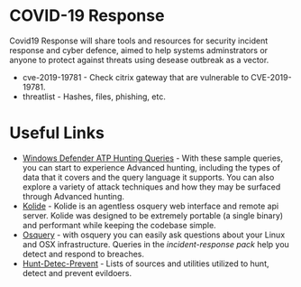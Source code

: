 # COVID-19 Response

Covid19 Response will share tools and resources for security incident response and cyber defence, aimed to help systems adminstrators or anyone to protect against threats using desease outbreak as a vector.

* cve-2019-19781 - Check citrix gateway that are vulnerable to CVE-2019-19781.
* threatlist - Hashes, files, phishing, etc.

# Useful Links

* [Windows Defender ATP Hunting Queries](https://github.com/microsoft/WindowsDefenderATP-Hunting-Queries) - With these sample queries, you can start to experience Advanced hunting, including the types of data that it covers and the query language it supports. You can also explore a variety of attack techniques and how they may be surfaced through Advanced hunting.
* [Kolide](https://github.com/mephux/kolide) - Kolide is an agentless osquery web interface and remote api server. Kolide was designed to be extremely portable (a single binary) and performant while keeping the codebase simple.
* [Osquery](https://osquery.io/) - with osquery you can easily ask questions about your Linux and OSX infrastructure. Queries in the *incident-response pack* help you detect and respond to breaches.
* [Hunt-Detec-Prevent](https://github.com/MHaggis/hunt-detect-prevent) - Lists of sources and utilities utilized to hunt, detect and prevent evildoers.
